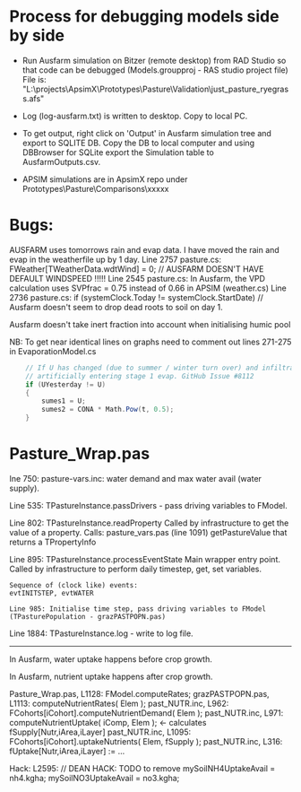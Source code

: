 # Process for debugging models side by side

* Run Ausfarm simulation on Bitzer (remote desktop) from RAD Studio so that code can be debugged (Models.groupproj - RAS studio project file)
  File is: "L:\projects\ApsimX\Prototypes\Pasture\Validation\just_pasture_ryegrass.afs"
* Log (log-ausfarm.txt) is written to desktop. Copy to local PC.
* To get output, right click on 'Output' in Ausfarm simulation tree and export to SQLITE DB. Copy the DB to local computer and using DBBrowser for SQLite export the Simulation table to AusfarmOutputs.csv.

* APSIM simulations are in ApsimX repo under Prototypes\Pasture\Comparisons\xxxxx

# Bugs:

AUSFARM uses tomorrows rain and evap data. I have moved the rain and evap in the weatherfile up by 1 day.
Line 2757 pasture.cs: FWeather[TWeatherData.wdtWind] = 0;   // AUSFARM DOESN'T HAVE DEFAULT WINDSPEED !!!!!
Line 2545 pasture.cs: In Ausfarm, the VPD calculation uses SVPfrac = 0.75 instead of 0.66 in APSIM (weather.cs)
Line 2736 pasture.cs: if (systemClock.Today != systemClock.StartDate) // Ausfarm doesn't seem to drop dead roots to soil on day 1.

Ausfarm doesn't take inert fraction into account when initialising humic pool

NB: To get near identical lines on graphs need to comment out lines 271-275 in EvaporationModel.cs

```c#
    // If U has changed (due to summer / winter turn over) and infiltration is zero then reset sumes1 to U to stop
    // artificially entering stage 1 evap. GitHub Issue #8112
    if (UYesterday != U)
    {
        sumes1 = U;
        sumes2 = CONA * Math.Pow(t, 0.5);
    }
```


# Pasture_Wrap.pas

Ine 750: pasture-vars.inc: water demand and max water avail (water supply).

Line 535: TPastureInstance.passDrivers - pass driving variables to FModel.

Line 802: TPastureInstance.readProperty
    Called by infrastructure to get the value of a property.
    Calls: pasture_vars.pas (line 1091) getPastureValue that returns a TPropertyInfo

Line 895: TPastureInstance.processEventState Main wrapper entry point.
    Called by infrastructure to perform daily timestep, get, set variables.

    Sequence of (clock like) events:
    evtINITSTEP, evtWATER

    Line 985: Initialise time step, pass driving variables to FModel (TPasturePopulation - grazPASTPOPN.pas)

Line 1884: TPastureInstance.log - write to log file.

---------------------------------------------------------------------

In Ausfarm, water uptake happens before crop growth.

In Ausfarm, nutrient uptake happens after crop growth.

Pasture_Wrap.pas, L1128: FModel.computeRates;
   grazPASTPOPN.pas, L1113: computeNutrientRates( Elem );
      past_NUTR.inc, L962:     FCohorts[iCohort].computeNutrientDemand( Elem );
      past_NUTR.inc, L971:     computeNutrientUptake( iComp, Elem );   <- calculates fSupply[Nutr,iArea,iLayer]
         past_NUTR.inc, L1095:    FCohorts[iCohort].uptakeNutrients( Elem, fSupply );
            past_NUTR.inc, L316:     fUptake[Nutr,iArea,iLayer] := ...


Hack: L2595:
    // DEAN HACK: TODO to remove
    mySoilNH4UptakeAvail = nh4.kgha;
    mySoilNO3UptakeAvail = no3.kgha;